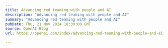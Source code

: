```yaml
---
title: Advancing red teaming with people and AI
description: "Advancing red teaming with people and AI"
summary: "Advancing red teaming with people and AI"
pubDate: Thu, 21 Nov 2024 10:30:00 GMT
source: OpenAI Blog
url: https://openai.com/index/advancing-red-teaming-with-people-and-ai

---
```


